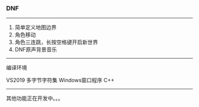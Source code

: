 ### DNF

---

1. 简单定义地图边界
2. 角色移动
3. 角色三连跳，长按空格键开启新世界
4. DNF原声背景音乐

---

编译环境

VS2019 	多字节字符集	Windows窗口程序	C++

---

其他功能正在开发中。。。